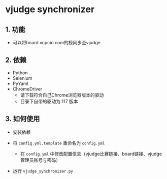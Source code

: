 # vjudge synchronizer

## 1. 功能

* 可以将board.xcpcio.com的榜同步至vjudge

## 2. 依赖

* Python
* Selenium
* PyYaml
* ChromeDriver
  * 请下载符合自己Chrome浏览器版本的驱动
  * 目录下自带的驱动为 117 版本


## 3. 如何使用

* 安装依赖
* 将 `config.yml.template` 重命名为 `config.yml`
  * 在 `config.yml` 中修改配置信息（vjudge比赛链接、board链接、vjudge管理员账号与密码）

* 运行 `vjudge_synchronizer.py`

